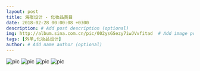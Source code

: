 ```yaml
---
layout: post
title: 海报设计 - 化妆品类目
date: 2018-02-28 00:00:08 +0300
description: # Add post description (optional)
img: http://album.sina.com.cn/pic/002ysGSezy7iwJVvfitad  # Add image post (optional)
tags: [外单,化妆品设计] 
author: # Add name author (optional)
---
```



![pic](http://album.sina.com.cn/pic/002ysGSezy7iwKgKGvZ37)
![pic](http://album.sina.com.cn/pic/002ysGSezy7iwKgPfEHbf)
![pic](http://album.sina.com.cn/pic/002ysGSezy7iwKgS0wp69)
![pic](http://album.sina.com.cn/pic/002ysGSezy7iwKgURAz2f)


